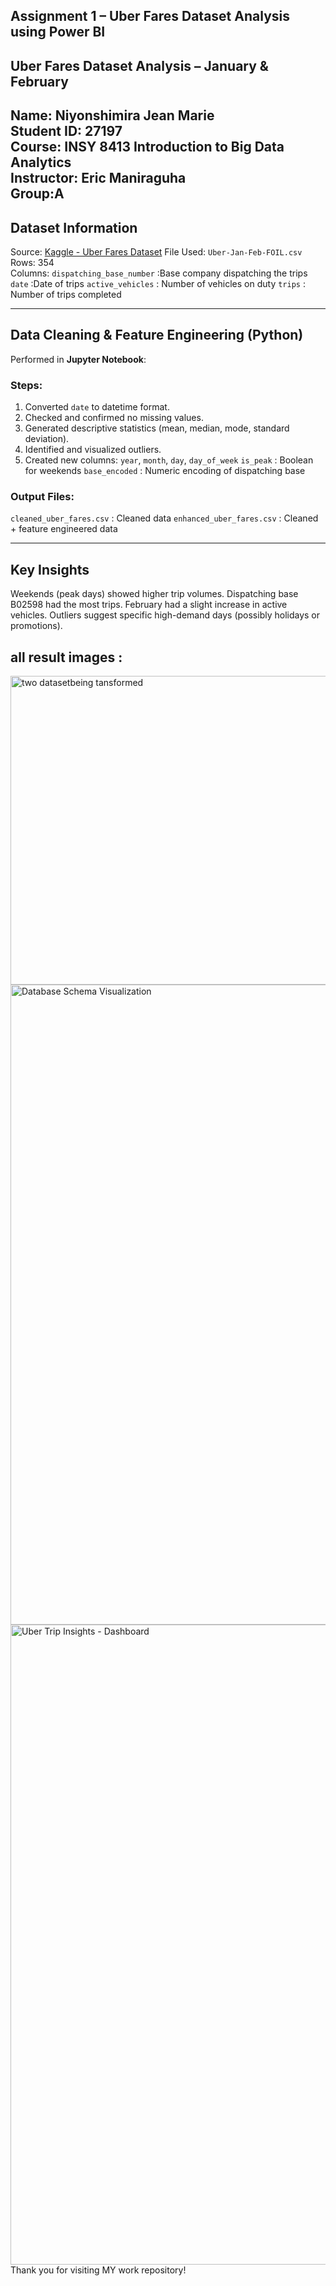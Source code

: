 ## Assignment 1 – Uber Fares Dataset Analysis using Power BI
##  Uber Fares Dataset Analysis – January & February

Name: Niyonshimira Jean Marie  
Student ID: 27197  
Course: INSY 8413 Introduction to Big Data Analytics    
Instructor: Eric Maniraguha  
Group:A
---

## Dataset Information

Source: [Kaggle - Uber Fares Dataset](https://www.kaggle.com/datasets/yasserh/uber-fares-dataset)
 File Used: `Uber-Jan-Feb-FOIL.csv`
 Rows: 354  
 Columns:
`dispatching_base_number` :Base company dispatching the trips
`date` :Date of trips
`active_vehicles` : Number of vehicles on duty
   `trips` : Number of trips completed

---

##  Data Cleaning & Feature Engineering (Python)

Performed in **Jupyter Notebook**:

###  Steps:
1. Converted `date` to datetime format.
2. Checked and confirmed no missing values.
3. Generated descriptive statistics (mean, median, mode, standard deviation).
4. Identified and visualized outliers.
5. Created new columns:
    `year`, `month`, `day`, `day_of_week`
    `is_peak` : Boolean for weekends
    `base_encoded` : Numeric encoding of dispatching base

###  Output Files:
 `cleaned_uber_fares.csv` : Cleaned data
 `enhanced_uber_fares.csv` : Cleaned + feature engineered data

---


##  Key Insights

Weekends (peak days) showed higher trip volumes.
 Dispatching base B02598 had the most trips.
February had a slight increase in active vehicles.
 Outliers suggest specific high-demand days (possibly holidays or promotions).

## all result images :
<img width="933" height="494" alt="two datasetbeing tansformed" src="https://github.com/user-attachments/assets/a89877ed-8a5a-49d2-a800-3e259e5beece" />

<img width="1024" height="1024" alt="Database Schema Visualization" src="https://github.com/user-attachments/assets/3529ee30-b592-447b-9466-64e46d32bd0b" />



<img width="1536" height="1024" alt="Uber Trip Insights -  Dashboard" src="https://github.com/user-attachments/assets/4db6798d-f624-4f8f-b621-9d0ca6fa4ac7" />
 Thank you for visiting MY  work repository!

